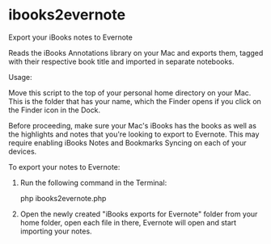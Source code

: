 # ibooks2evernote
Export your iBooks notes to Evernote

Reads the iBooks Annotations library on your Mac and exports
them, tagged with their respective book title and imported in
separate notebooks.

Usage:

Move this script to the top of your personal home directory on your Mac.
This is the folder that has your name, which the Finder opens if you
click on the Finder icon in the Dock.

Before proceeding, make sure your Mac's iBooks has the books as well
as the highlights and notes that you're looking to export to Evernote.
This may require enabling iBooks Notes and Bookmarks Syncing on each
of your devices.

To export your notes to Evernote:

1. Run the following command in the Terminal:

   php ibooks2evernote.php
  
2. Open the newly created "iBooks exports for Evernote" folder from your
   home folder, open each file in there, Evernote will open and start 
   importing your notes.
